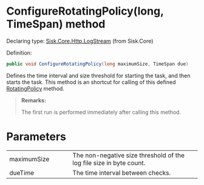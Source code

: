 <!--

Copyrights 2023 Sisk Framework - CypherPotato
Published under MIT license

!!! DO NOT EDIT THIS FILE !!!
This file was generated by a tool in the Sisk package. To edit the information in this documentation,
edit the XML documentation present in the Sisk source code.

-->


# ConfigureRotatingPolicy(long, TimeSpan) method

Declaring type: [Sisk.Core.Http.LogStream](/read?q=/contents/spec/Sisk.Core.Http.LogStream.md) (from Sisk.Core)


Definition:

```cs
public void ConfigureRotatingPolicy(long maximumSize, TimeSpan due)
```

Defines the time interval and size threshold for starting the task, and then starts the task. This method is an shortcut for calling <see cref="M:Sisk.Core.Http.RotatingLogPolicy.Configure(System.Int64,System.TimeSpan)" /> of this defined <a href="/read?q=/contents/spec/Sisk.Core.Http.LogStream.md">RotatingPolicy</a> method.

> **Remarks:**
>
> The first run is performed immediately after calling this method.

# Parameters

<table>
    <tbody>
<tr>
    <td width="33%">maximumSize</td>
    <td>The non-negative size threshold of the log file size in byte count.</td>
</tr>
<tr>
    <td width="33%">dueTime</td>
    <td>The time interval between checks.</td>
</tr>
    </tbody>
</table>
